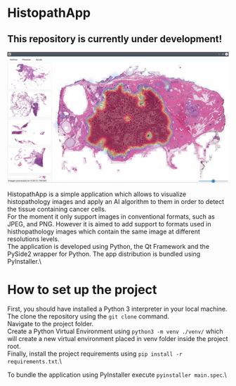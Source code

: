 # HistopathApp
## This repository is currently under development!

![Screenshot](resources/histopathapp.png)

HistopathApp is a simple application which allows to visualize histopathology images and apply an AI algorithm to them in order to detect the tissue containing cancer cells.\
For the moment it only support images in conventional formats, such as JPEG, and PNG. However it is aimed to add support to formats used in histhopathology images which contain the same image at different resolutions levels.\
The application is developed using Python, the Qt Framework and the PySide2 wrapper for Python. The app distribution is bundled using PyInstaller.\

# How to set up the project
First, you should have installed a Python 3 interpreter in your local machine.\
The clone the repository using the `git clone` command.\
Navigate to the project folder.\
Create a Python Virtual Environment using `python3 -m venv ./venv/` which will create a new virtual environment placed in venv folder inside the project root.\
Finally, install the project requirements using `pip install -r requirements.txt`.\

To bundle the application using PyInstaller execute `pyinstaller main.spec`.\
